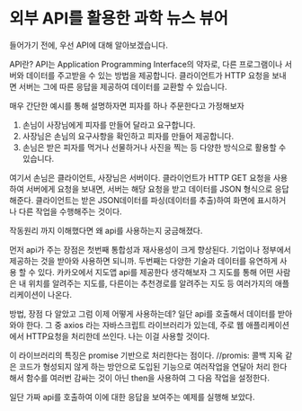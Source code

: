 # 외부 API를 활용한 과학 뉴스 뷰어
들어가기 전에, 우선 API에 대해 알아보겠습니다.

API란?
API는 Application Programming Interface의 약자로, 다른 프로그램이나 서버와 데이터를 주고받을 수 있는 방법을 제공합니다. 클라이언트가 HTTP 요청을 보내면 서버는 그에 따른 응답을 제공하여 데이터를 교환할 수 있습니다.

매우 간단한 예시를 통해 설명하자면 피자를 하나 주문한다고 가정해보자 

1. 손님이 사장님에게 피자를 만들어 달라고 요구합니다.
2. 사장님은 손님의 요구사항을 확인하고 피자를 만들어 제공합니다.
3. 손님은 받은 피자를 먹거나 선물하거나 사진을 찍는 등 다양한 방식으로 활용할 수 있습니다.

여기서 손님은 클라이언트, 사장님은 서버이다. 
클라이언트가 HTTP GET 요청을 사용하여 서버에게 요청을 보내면, 서버는 해당 요청을 받고
데이터를 JSON 형식으로 응답해준다. 클라이언트는 받은 JSON데이터를 파싱(데이터를 추출)하여
화면에 표시하거나 다른 작업을 수행해주는 것이다. 

작동원리 까지 이해했다면 왜 api를 사용하는지 궁금해졌다. 

먼저 api가 주는 장점은 첫번째 통합성과 재사용성이 크게 향상된다. 기업이나 정부에서 제공하는 것을 
받아와 사용하면 되니까. 
두번째는 다양한 기술과 데이터를 유연하게 사용 할 수 있다. 카카오에서 지도앱 api를 제공한다 생각해보자
그 지도를 통해 어떤 사람은 내 위치를 알려주는 지도를, 다른이는 추천경로를 알려주는 지도 등 여러가지의 
애플리케이션이 나온다.

방법, 장점 다 알았고 그럼 이제 어떻게 사용하는데?
일단 api를 호출해서 데이터를 받아와야 한다. 그 중 axios 라는 자바스크립트 라이브러리가 있는데, 
주로 웹 애플리케이션에서 HTTP요청을 처리한데 쓰인다. 나는 이걸 사용할 것이다. 

이 라이브러리의 특징은 promise 기반으로 처리한다는 점이다. 
//promis: 콜백 지옥 같은 코드가 형성되지 않게 하는 방안으로 도입된 기능으로 여러작업을 연달아 처리 한다 해서 함수를 여러번 감싸는 것이 아닌 then을 사용하여 그 다음 작업을 설정한다. 

일단 가짜 api를 호출하여 이에 대한 응답을 보여주는 예제를 실행해 보았다. 




